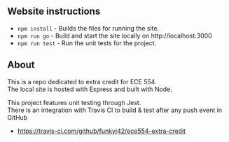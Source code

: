 ## Website instructions 
- `npm install` - Builds the files for running the site.
- `npm run go` - Build and start the site locally on http://localhost:3000 
- `npm run test` - Run the unit tests for the project.


## About  
This is a repo dedicated to extra credit for ECE 554.   
The local site is hosted with Express and built with Node.

This project features unit testing through Jest.  
There is an integration with Travis CI to build & test after any push event in GitHub
  - https://travis-ci.com/github/funkyj42/ece554-extra-credit